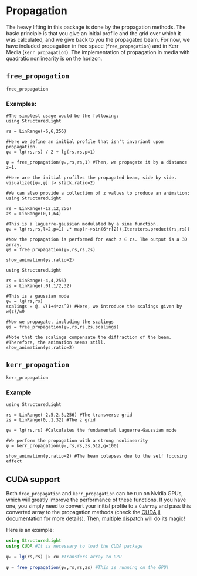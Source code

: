 # Propagation

The heavy lifting in this package is done by the propagation methods. The basic principle is that you give an initial profile and the grid over which it was calculated, and we give back to you the propagated beam. For now, we have included propagation in free space (`free_propagation`) and in Kerr Media (`kerr_propagation`). The implementation of propagation in media with quadratic nonlinearity is on the horizon.

## `free_propagation`

```@docs
free_propagation
```

### Examples:

```@example
#The simplest usage would be the following:
using StructuredLight

rs = LinRange(-6,6,256)

#Here we define an initial profile that isn't invariant upon propagation.
ψ₀ = lg(rs,rs) / 2 + lg(rs,rs,p=1)

ψ = free_propagation(ψ₀,rs,rs,1) #Then, we propagate it by a distance z=1.

#Here are the initial profiles the propagated beam, side by side.
visualize([ψ₀,ψ] |> stack,ratio=2)
```

```@example
#We can also provide a collection of z values to produce an animation:
using StructuredLight

rs = LinRange(-12,12,256)
zs = LinRange(0,1,64)

#This is a laguerre-gaussian modulated by a sine function.
ψ₀ = lg(rs,rs,l=2,p=1) .* map(r->sin(6*r[2]),Iterators.product(rs,rs))

#Now the propagation is performed for each z ∈ zs. The output is a 3D array.
ψs = free_propagation(ψ₀,rs,rs,zs)

show_animation(ψs,ratio=2)
```

```@example
using StructuredLight

rs = LinRange(-4,4,256)
zs = LinRange(.01,1/2,32)

#This is a gaussian mode
ψ₀ = lg(rs,rs)
scalings = @. √(1+4*zs^2) #Here, we introduce the scalings given by w(z)/w0

#Now we propagate, including the scalings
ψs = free_propagation(ψ₀,rs,rs,zs,scalings)

#Note that the scalings compensate the diffraction of the beam.
#Therefore, the animation seems still.
show_animation(ψs,ratio=2)
```

## `kerr_propagation`

```@docs
kerr_propagation
```

### Example 
```@example
using StructuredLight

rs = LinRange(-2.5,2.5,256) #The transverse grid
zs = LinRange(0,.1,32) #The z grid

ψ₀ = lg(rs,rs) #Calculates the fundamental Laguerre-Gaussian mode

#We perform the propagation with a strong nonlinearity
ψ = kerr_propagation(ψ₀,rs,rs,zs,512,g=100)

show_animation(ψ,ratio=2) #The beam colapses due to the self focusing effect
```

## CUDA support

Both `free_propagation` and `kerr_propagation` can be run on Nvidia GPUs, which will greatly improve the performance of these functions. If you have one, you simply need to convert your initial profile to a `CuArray` and pass this converted array to the propagation methods (check the [CUDA.jl documentation](https://cuda.@examplegpu.org/stable/) for more details). Then, [multiple dispatch](https://docs.@examplelang.org/en/v1/manual/methods/#Methods) will do its magic!

Here is an example:
```julia
using StructuredLight
using CUDA #It is necessary to load the CUDA package

ψ₀ = lg(rs,rs) |> cu #Transfers array to GPU

ψ = free_propagation(ψ₀,rs,rs,zs) #This is running on the GPU!
```